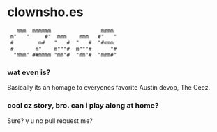 # clownsho.es

```
   mmm  mmmmmm                mmmm
 m"   "     #"  mmm    mmm   #"   "
 #        m#   "   #  "   #  "#mmm
 #       m"    m"""#  m"""#      "#
  "mmm" ##mmmm "mm"#  "mm"#  "mmm#"
```

### wat even is?

Basically its an homage to everyones favorite Austin devop, The Ceez.

### cool cz story, bro.  can i play along at home?

Sure?  y u no pull request me?
